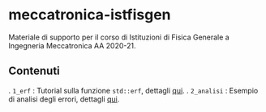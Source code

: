 # meccatronica-istfisgen

Materiale di supporto per il corso di Istituzioni di Fisica Generale a Ingegneria Meccatronica AA 2020-21.

## Contenuti

. `1_erf` : Tutorial sulla funzione `std::erf`, dettagli [qui](1_erf/README.md).
. `2_analisi` : Esempio di analisi degli errori, dettagli [qui](2_analisi/README.md).